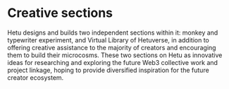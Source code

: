 # Creative sections

Hetu designs and builds two independent sections within it: monkey and typewriter experiment, and Virtual Library of Hetuverse, in addition to offering creative assistance to the majority of creators and encouraging them to build their microcosms. These two sections on Hetu as innovative ideas for researching and exploring the future Web3 collective work and project linkage, hoping to provide diversified inspiration for the future creator ecosystem.

